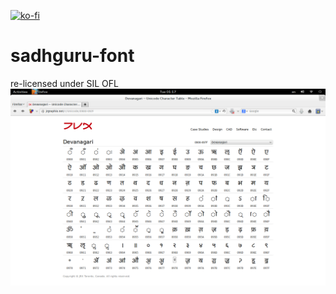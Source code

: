 [![ko-fi](https://ko-fi.com/img/githubbutton_sm.svg)](https://ko-fi.com/fastrizwaan)

# sadhguru-font
re-licensed under SIL OFL
![](https://raw.githubusercontent.com/fastrizwaan/sadhguru-font/master/sadhguru.png)

